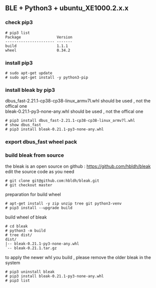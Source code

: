 


## BLE + Python3 + ubuntu_XE1000.2.x.x  
### check pip3  
```
# pip3 list
Package                Version
---------------------- -------
build                  1.1.1  
wheel                  0.34.2 
```
### install pip3  
```
# sudo apt-get update
# sudo apt-get install -y python3-pip
```
### install bleak by pip3  
dbus_fast-2.21.1-cp38-cp38-linux_armv7l.whl should be used , not the offical one  
bleak-0.21.1-py3-none-any.whl should be used , not the offical one
```
# pip3 install dbus_fast-2.21.1-cp38-cp38-linux_armv7l.whl  
# show dbus_fast
# pip3 install bleak-0.21.1-py3-none-any.whl
```
### export dbus_fast wheel pack  
### build bleak  from source
the bleak is an open source on github : https://github.com/hbldh/bleak  
edit the source code as you need  
```
# git clone git@github.com:hbldh/bleak.git
# git checkout master
```
preparation for build wheel  
```
# apt-get install -y zip unzip tree git python3-venv
# pip3 install --upgrade build
```
build wheel of bleak
```
# cd bleak
# python3 -m build
# tree dist/
dist/
|-- bleak-0.21.1-py3-none-any.whl
`-- bleak-0.21.1.tar.gz
```
to apply the newer whl you build , please remove the older bleak in the system  
```
# pip3 uninstall bleak
# pip3 install bleak-0.21.1-py3-none-any.whl
# pip3 list
```